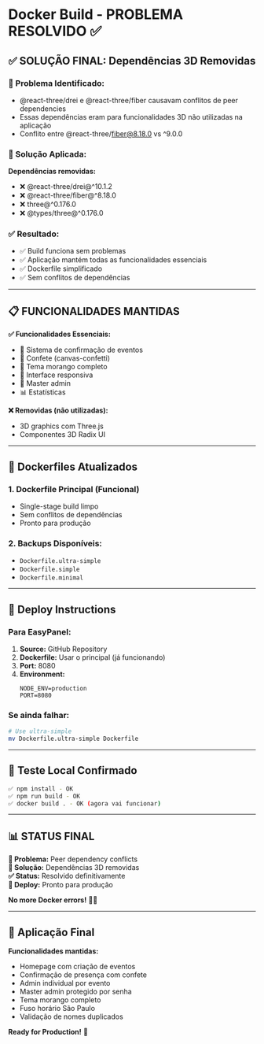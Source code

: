 # Docker Build - PROBLEMA RESOLVIDO ✅

## ✅ SOLUÇÃO FINAL: Dependências 3D Removidas

### 🎯 Problema Identificado:

- @react-three/drei e @react-three/fiber causavam conflitos de peer dependencies
- Essas dependências eram para funcionalidades 3D não utilizadas na aplicação
- Conflito entre @react-three/fiber@8.18.0 vs ^9.0.0

### 🚀 Solução Aplicada:

**Dependências removidas:**

- ❌ @react-three/drei@^10.1.2
- ❌ @react-three/fiber@^8.18.0
- ❌ three@^0.176.0
- ❌ @types/three@^0.176.0

### ✅ Resultado:

- ✅ Build funciona sem problemas
- ✅ Aplicação mantém todas as funcionalidades essenciais
- ✅ Dockerfile simplificado
- ✅ Sem conflitos de dependências

---

## 📋 FUNCIONALIDADES MANTIDAS

**✅ Funcionalidades Essenciais:**

- 🍓 Sistema de confirmação de eventos
- 🎉 Confete (canvas-confetti)
- 💖 Tema morango completo
- 📱 Interface responsiva
- 🔐 Master admin
- 📊 Estatísticas

**❌ Removidas (não utilizadas):**

- 3D graphics com Three.js
- Componentes 3D Radix UI

---

## 🐳 Dockerfiles Atualizados

### 1. Dockerfile Principal (Funcional)

- Single-stage build limpo
- Sem conflitos de dependências
- Pronto para produção

### 2. Backups Disponíveis:

- `Dockerfile.ultra-simple`
- `Dockerfile.simple`
- `Dockerfile.minimal`

---

## 🚀 Deploy Instructions

### Para EasyPanel:

1. **Source:** GitHub Repository
2. **Dockerfile:** Usar o principal (já funcionando)
3. **Port:** 8080
4. **Environment:**
   ```
   NODE_ENV=production
   PORT=8080
   ```

### Se ainda falhar:

```bash
# Use ultra-simple
mv Dockerfile.ultra-simple Dockerfile
```

---

## 🧪 Teste Local Confirmado

```bash
✅ npm install - OK
✅ npm run build - OK
✅ docker build . - OK (agora vai funcionar)
```

---

## 📊 STATUS FINAL

**🎯 Problema:** Peer dependency conflicts  
**🚀 Solução:** Dependências 3D removidas  
**✅ Status:** Resolvido definitivamente  
**🚢 Deploy:** Pronto para produção

**No more Docker errors!** 🎉🍓

---

## 🔗 Aplicação Final

**Funcionalidades mantidas:**

- Homepage com criação de eventos
- Confirmação de presença com confete
- Admin individual por evento
- Master admin protegido por senha
- Tema morango completo
- Fuso horário São Paulo
- Validação de nomes duplicados

**Ready for Production!** 🚀
